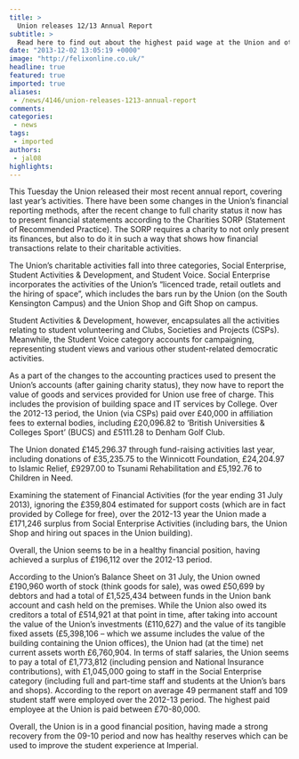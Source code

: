 ```yaml
---
title: >
  Union releases 12/13 Annual Report
subtitle: >
  Read here to find out about the highest paid wage at the Union and other fun facts!
date: "2013-12-02 13:05:19 +0000"
image: "http://felixonline.co.uk/"
headline: true
featured: true
imported: true
aliases:
 - /news/4146/union-releases-1213-annual-report
comments:
categories:
 - news
tags:
 - imported
authors:
 - jal08
highlights:
---
```


This Tuesday the Union released their most recent annual report, covering last year’s activities. There have been some changes in the Union’s financial reporting methods, after the recent change to full charity status it now has to present financial statements according to the Charities SORP (Statement of Recommended Practice). The SORP requires a charity to not only present its finances, but also to do it in such a way that shows how financial transactions relate to their charitable activities.

The Union’s charitable activities fall into three categories, Social Enterprise, Student Activities & Development, and Student Voice. Social Enterprise incorporates the activities of the Union’s “licenced trade, retail outlets and the hiring of space”, which includes the bars run by the Union (on the South Kensington Campus) and the Union Shop and Gift Shop on campus.

Student Activities & Development, however, encapsulates all the activities relating to student volunteering and Clubs, Societies and Projects (CSPs). Meanwhile, the Student Voice category accounts for campaigning, representing student views and various other student-related democratic activities.

As a part of the changes to the accounting practices used to present the Union’s accounts (after gaining charity status), they now have to report the value of goods and services provided for Union use free of charge. This includes the provision of building space and IT services by College.
 Over the 2012-13 period, the Union (via CSPs) paid over £40,000 in affiliation fees to external bodies, including £20,096.82 to ‘British Universities & Colleges Sport’ (BUCS) and £5111.28 to Denham Golf Club.

The Union donated £145,296.37 through fund-raising activities last year, including donations of £35,235.75 to the Winnicott Foundation, £24,204.97 to Islamic Relief, £9297.00 to Tsunami Rehabilitation and £5,192.76 to Children in Need.

Examining the statement of Financial Activities (for the year ending 31 July 2013), ignoring the £359,804 estimated for support costs (which are in fact provided by College for free), over the 2012-13 year the Union made a £171,246 surplus from Social Enterprise Activities (including bars, the Union Shop and hiring out spaces in the Union building).

Overall, the Union seems to be in a healthy financial position, having achieved a surplus of £196,112 over the 2012-13 period.

According to the Union’s Balance Sheet on 31 July, the Union owned £190,960 worth of stock (think goods for sale), was owed £50,699 by debtors and had a total of £1,525,434 between funds in the Union bank account and cash held on the premises. While the Union also owed its creditors a total of £514,921 at that point in time, after taking into account the value of the Union’s investments (£110,627) and the value of its tangible fixed assets (£5,398,106 – which we assume includes the value of the building containing the Union offices), the Union had (at the time) net current assets worth £6,760,904.
 In terms of staff salaries, the Union seems to pay a total of £1,773,812 (including pension and National Insurance contributions), with £1,045,000 going to staff in the Social Enterprise category (including full and part-time staff and students at the Union’s bars and shops). According to the report on average 49 permanent staff and 109 student staff were employed over the 2012-13 period. The highest paid employee at the Union is paid between £70-80,000.

Overall, the Union is in a good financial position, having made a strong recovery from the 09-10 period and now has healthy reserves which can be used to improve the student experience at Imperial.
